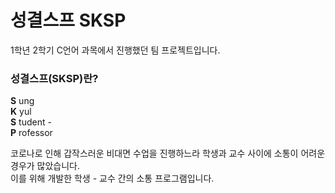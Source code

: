 # 성결스프 SKSP

1학년 2학기 C언어 과목에서 진행했던 팀 프로젝트입니다.

### 성결스프(SKSP)란?
__S__ ung <br/>
__K__ yul <br/>
__S__ tudent - <br/>
__P__ rofessor <br/>

코로나로 인해 갑작스러운 비대면 수업을 진행하느라 학생과 교수 사이에 소통이 어려운 경우가 많았습니다. <br/>
이를 위해 개발한 학생 - 교수 간의 소통 프로그램입니다.
